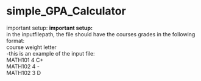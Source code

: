 # simple_GPA_Calculator

important setup:
<b>important setup: </b>
<br>
in the inputfilepath, the file should have the courses grades in the following format:
<br>
course	weight	letter
<br>
-this is an example of the input file:
<br>
MATH101 4 C+
<br>
MATH102 4 -
<br>
MATH102 3 D